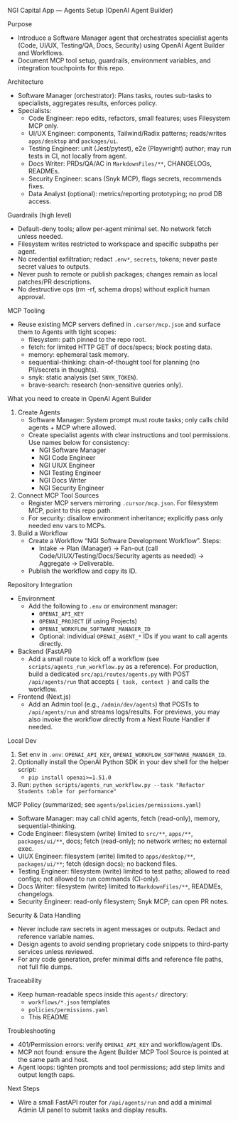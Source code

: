 NGI Capital App — Agents Setup (OpenAI Agent Builder)

Purpose
- Introduce a Software Manager agent that orchestrates specialist agents (Code, UI/UX, Testing/QA, Docs, Security) using OpenAI Agent Builder and Workflows.
- Document MCP tool setup, guardrails, environment variables, and integration touchpoints for this repo.

Architecture
- Software Manager (orchestrator): Plans tasks, routes sub-tasks to specialists, aggregates results, enforces policy.
- Specialists:
  - Code Engineer: repo edits, refactors, small features; uses Filesystem MCP only.
  - UI/UX Engineer: components, Tailwind/Radix patterns; reads/writes `apps/desktop` and `packages/ui`.
  - Testing Engineer: unit (Jest/pytest), e2e (Playwright) author; may run tests in CI, not locally from agent.
  - Docs Writer: PRDs/QA/AC in `MarkdownFiles/**`, CHANGELOGs, READMEs.
  - Security Engineer: scans (Snyk MCP), flags secrets, recommends fixes.
  - Data Analyst (optional): metrics/reporting prototyping; no prod DB access.

Guardrails (high level)
- Default-deny tools; allow per-agent minimal set. No network fetch unless needed.
- Filesystem writes restricted to workspace and specific subpaths per agent.
- No credential exfiltration; redact `.env*`, `secrets`, tokens; never paste secret values to outputs.
- Never push to remote or publish packages; changes remain as local patches/PR descriptions.
- No destructive ops (rm -rf, schema drops) without explicit human approval.

MCP Tooling
- Reuse existing MCP servers defined in `.cursor/mcp.json` and surface them to Agents with tight scopes:
  - filesystem: path pinned to the repo root.
  - fetch: for limited HTTP GET of docs/specs; block posting data.
  - memory: ephemeral task memory.
  - sequential-thinking: chain-of-thought tool for planning (no PII/secrets in thoughts).
  - snyk: static analysis (set `SNYK_TOKEN`).
  - brave-search: research (non-sensitive queries only).

What you need to create in OpenAI Agent Builder
1) Create Agents
   - Software Manager: System prompt must route tasks; only calls child agents + MCP where allowed.
   - Create specialist agents with clear instructions and tool permissions. Use names below for consistency:
     - NGI Software Manager
     - NGI Code Engineer
     - NGI UIUX Engineer
     - NGI Testing Engineer
     - NGI Docs Writer
     - NGI Security Engineer
2) Connect MCP Tool Sources
   - Register MCP servers mirroring `.cursor/mcp.json`. For filesystem MCP, point to this repo path.
   - For security: disallow environment inheritance; explicitly pass only needed env vars to MCPs.
3) Build a Workflow
   - Create a Workflow “NGI Software Development Workflow”. Steps:
     - Intake → Plan (Manager) → Fan-out (call Code/UIUX/Testing/Docs/Security agents as needed) → Aggregate → Deliverable.
   - Publish the workflow and copy its ID.

Repository Integration
- Environment
  - Add the following to `.env` or environment manager:
    - `OPENAI_API_KEY`
    - `OPENAI_PROJECT` (if using Projects)
    - `OPENAI_WORKFLOW_SOFTWARE_MANAGER_ID`
    - Optional: individual `OPENAI_AGENT_*` IDs if you want to call agents directly.
- Backend (FastAPI)
  - Add a small route to kick off a workflow (see `scripts/agents_run_workflow.py` as a reference). For production, build a dedicated `src/api/routes/agents.py` with POST `/api/agents/run` that accepts `{ task, context }` and calls the workflow.
- Frontend (Next.js)
  - Add an Admin tool (e.g., `/admin/dev/agents`) that POSTs to `/api/agents/run` and streams logs/results. For previews, you may also invoke the workflow directly from a Next Route Handler if needed.

Local Dev
1) Set env in `.env`: `OPENAI_API_KEY`, `OPENAI_WORKFLOW_SOFTWARE_MANAGER_ID`.
2) Optionally install the OpenAI Python SDK in your dev shell for the helper script:
   - `pip install openai>=1.51.0`
3) Run: `python scripts/agents_run_workflow.py --task "Refactor Students table for performance"`

MCP Policy (summarized; see `agents/policies/permissions.yaml`)
- Software Manager: may call child agents, fetch (read-only), memory, sequential-thinking.
- Code Engineer: filesystem (write) limited to `src/**`, `apps/**`, `packages/ui/**`, docs; fetch (read-only); no network writes; no external exec.
- UIUX Engineer: filesystem (write) limited to `apps/desktop/**`, `packages/ui/**`; fetch (design docs); no backend files.
- Testing Engineer: filesystem (write) limited to test paths; allowed to read configs; not allowed to run commands (CI-only).
- Docs Writer: filesystem (write) limited to `MarkdownFiles/**`, READMEs, changelogs.
- Security Engineer: read-only filesystem; Snyk MCP; can open PR notes.

Security & Data Handling
- Never include raw secrets in agent messages or outputs. Redact and reference variable names.
- Design agents to avoid sending proprietary code snippets to third-party services unless reviewed.
- For any code generation, prefer minimal diffs and reference file paths, not full file dumps.

Traceability
- Keep human-readable specs inside this `agents/` directory:
  - `workflows/*.json` templates
  - `policies/permissions.yaml`
  - This README

Troubleshooting
- 401/Permission errors: verify `OPENAI_API_KEY` and workflow/agent IDs.
- MCP not found: ensure the Agent Builder MCP Tool Source is pointed at the same path and host.
- Agent loops: tighten prompts and tool permissions; add step limits and output length caps.

Next Steps
- Wire a small FastAPI router for `/api/agents/run` and add a minimal Admin UI panel to submit tasks and display results.

